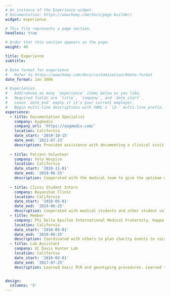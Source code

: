 ```yaml
---
# An instance of the Experience widget.
# Documentation: https://wowchemy.com/docs/page-builder/
widget: experience

# This file represents a page section.
headless: true

# Order that this section appears on the page.
weight: 40

title: Experience
subtitle:

# Date format for experience
#   Refer to https://wowchemy.com/docs/customization/#date-format
date_format: Jan 2006

# Experiences.
#   Add/remove as many `experience` items below as you like.
#   Required fields are `title`, `company`, and `date_start`.
#   Leave `date_end` empty if it's your current employer.
#   Begin multi-line descriptions with YAML's `|2-` multi-line prefix.
experience:
  - title: Documentation Specialist
    company: Augmedix
    company_url: 'https://augmedix.com/'
    location: California
    date_start: '2019-10-15'
    date_end: '2021-07-23'
    description: Provided assistance with documenting a clinical visit and cooperating with a physician to deliver the best service to a patient.
        
  - title: Patient Volunteer
    company: Yolo Hospice
    location: California
    date_start: '2018-11-01'
    date_end: '2019-06-25'
    description: Cooperated with the medical team to give the optimum quality of life and providing companionship to the patient. Observing and recording changes in patient’ condition and reporting to the hospice team.
  
  - title: Clinic Student Intern
    company: Bayanihan Clinic
    location: California
    date_start: '2018-05-01'
    date_end: '2019-06-25'
    description: Cooperated with medical students and other student volunteers to complete clerical tasks, and promoted health education. Learned how to intake patients. Assisted doctors with minor procedures, translation, and cleaning.  
  - title: Member
    company: Phi Delta Epsilon International Medical Fraternity, Kappa Chapter
    location: California
    date_start: '2016-05-01'
    date_end: '2019-06-25'
    description: Coordinated with others to plan charity events to raise money for local children’s hospital. Participated in health-related volunteering. Planned and assisted events for educating high school student about Pre-medical route.
  - title: Lab Assistant
    company: UC Davis Hunter Lab
    location: California
    date_start: '2016-02-01'
    date_end: '2017-07-25'
    description: Learned basic PCR and genotyping procedures. Learned to dissect mice and collect ovaries and oocytes. Assisted with research involving in how obesity affect infertility. Assisted with image analysis by counting numbers of chromosomes and chiasmata. 


design:
  columns: '5'
---
```

